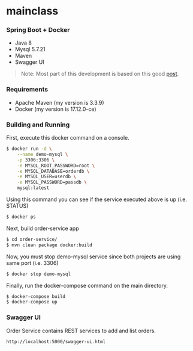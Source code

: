 # mainclass
### Spring Boot + Docker

 - Java 8
 - Mysql 5.7.21
 - Maven
 - Swagger UI

>Note: Most part of this development is based on this good [post](https://g00glen00b.be/docker-spring-boot/).

### Requirements

 - Apache Maven (my version is 3.3.9)
 - Docker (my version is 17.12.0-ce)

### Building and Running

First, execute this docker command on a console.

```sh
$ docker run -d \
    --name demo-mysql \
    -p 3306:3306 \
    -e MYSQL_ROOT_PASSWORD=root \
    -e MYSQL_DATABASE=orderdb \
    -e MYSQL_USER=userdb \
    -e MYSQL_PASSWORD=passdb \
    mysql:latest
```
Using this command you can see if the service executed above is up (i.e. STATUS)

```sh
$ docker ps
```
Next, build order-service app

```sh
$ cd order-service/
$ mvn clean package docker:build
```
Now, you must stop demo-mysql service since both projects are using same port (i.e. 3306)

```sh
$ docker stop demo-mysql
```

Finally, run the docker-compose command on the main directory.

```sh
$ docker-compose build
$ docker-compose up
```

### Swagger UI

Order Service contains REST services to add and list orders.

```sh
http://localhost:5000/swagger-ui.html
```
